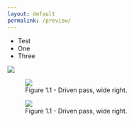 ```yaml
---
layout: default
permalink: /preview/
---
```


- Test
- One
- Three

![](https://i.imgur.com/1mXkWLq.gif)

<figure>
    <img src="https://i.imgur.com/rvZVnJS.gif">
    <figcaption>Figure 1.1 - Driven pass, wide right.</figcaption>
</figure> 

<figure>
    <img src="https://i.imgur.com/rvZVnJS.gifv">
    <figcaption>Figure 1.1 - Driven pass, wide right.</figcaption>
</figure> 

<div id="cusdis_thread"
  data-host="https://cusdis.com"
  data-app-id="e33618fe-cb5b-4e01-b427-9f80a5c6f8b4"
  data-page-id="{{ PAGE_ID }}"
  data-page-url="{{ PAGE_URL }}"
  data-page-title="{{ PAGE_TITLE }}"
></div>
<script async defer src="https://cusdis.com/js/cusdis.es.js"></script>
